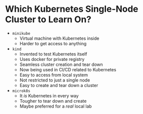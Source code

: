 # Which Kubernetes Single-Node Cluster to Learn On?

* `minikube`
  * Virtual machine with Kubernetes inside
  * Harder to get access to anything
* `kind`
  * Invented to test Kubernetes itself
  * Uses docker for private registry
  * Seamless cluster creation and tear down
  * Now being used in CI/CD related to Kubernetes
  * Easy to access from local system
  * Not restricted to just a single node
  * Easy to create and tear down a cluster
* `microk8s`
  * It *is* Kubernetes in every way
  * Tougher to tear down and create 
  * Maybe preferred for a *real* local lab

